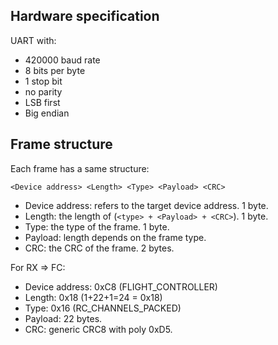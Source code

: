 ## Hardware specification

UART with:
- 420000 baud rate
- 8 bits per byte
- 1 stop bit
- no parity
- LSB first
- Big endian

## Frame structure

Each frame has a same structure:
```
<Device address> <Length> <Type> <Payload> <CRC>
```
- Device address: refers to the target device address. 1 byte.
- Length: the length of (``<type> + <Payload> + <CRC>``). 1 byte.
- Type: the type of the frame. 1 byte.
- Payload: length depends on the frame type.
- CRC: the CRC of the frame. 2 bytes.

For RX => FC:
- Device address: 0xC8 (FLIGHT_CONTROLLER)
- Length: 0x18 (1+22+1=24 = 0x18)
- Type: 0x16 (RC_CHANNELS_PACKED)
- Payload: 22 bytes.
- CRC: generic CRC8 with poly 0xD5.


